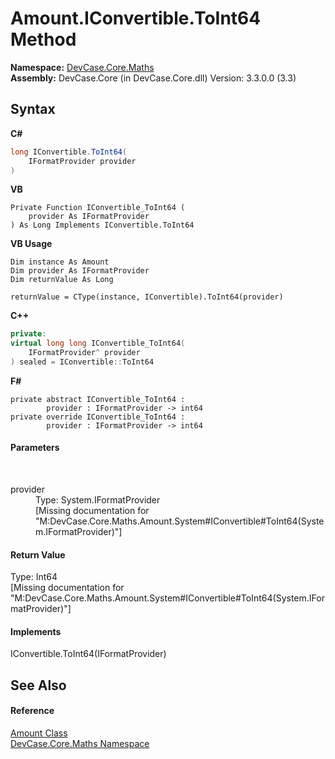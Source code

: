 # Amount.IConvertible.ToInt64 Method 
 

**Namespace:**&nbsp;<a href="N_DevCase_Core_Maths">DevCase.Core.Maths</a><br />**Assembly:**&nbsp;DevCase.Core (in DevCase.Core.dll) Version: 3.3.0.0 (3.3)

## Syntax

**C#**<br />
``` C#
long IConvertible.ToInt64(
	IFormatProvider provider
)
```

**VB**<br />
``` VB
Private Function IConvertible_ToInt64 ( 
	provider As IFormatProvider
) As Long Implements IConvertible.ToInt64
```

**VB Usage**<br />
``` VB Usage
Dim instance As Amount
Dim provider As IFormatProvider
Dim returnValue As Long

returnValue = CType(instance, IConvertible).ToInt64(provider)
```

**C++**<br />
``` C++
private:
virtual long long IConvertible_ToInt64(
	IFormatProvider^ provider
) sealed = IConvertible::ToInt64
```

**F#**<br />
``` F#
private abstract IConvertible_ToInt64 : 
        provider : IFormatProvider -> int64 
private override IConvertible_ToInt64 : 
        provider : IFormatProvider -> int64 
```


#### Parameters
&nbsp;<dl><dt>provider</dt><dd>Type: System.IFormatProvider<br />\[Missing <param name="provider"/> documentation for "M:DevCase.Core.Maths.Amount.System#IConvertible#ToInt64(System.IFormatProvider)"\]</dd></dl>

#### Return Value
Type: Int64<br />\[Missing <returns> documentation for "M:DevCase.Core.Maths.Amount.System#IConvertible#ToInt64(System.IFormatProvider)"\]

#### Implements
IConvertible.ToInt64(IFormatProvider)<br />

## See Also


#### Reference
<a href="T_DevCase_Core_Maths_Amount">Amount Class</a><br /><a href="N_DevCase_Core_Maths">DevCase.Core.Maths Namespace</a><br />